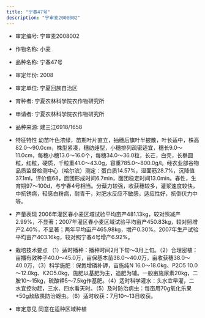 ```yaml
---
title: "宁春47号"
description: "宁审麦2008002"
---
```

* 审定编号:  宁审麦2008002

*  作物名称:  小麦

*  品种名称:  宁春47号

*  审定年份:  2008

*  审定单位:  宁夏回族自治区

* 育种者:  宁夏农林科学院农作物研究所

*  申请者:  宁夏农林科学院农作物研究所

*  品种来源:  建三江6918/1658

*  特征特性
幼苗叶色浓绿，苗期叶片直立，抽穗后旗叶半披散，叶长适中，株高82.0～90.0cm，株型紧凑，穗纺缍型，小穗排列疏密适宜，穗长9.0～11.0cm，每穗小穗13.0～16.0个，每穗34.0～36.0粒，长芒，白壳，长椭圆粒，红粒，硬质，千粒重41.0～43.0g，容重785.0～800.0g/l。经农业部谷物品质监督检测中心（哈尔滨）测定：蛋白质14.57%，湿面筋28.7%，沉降值37.1ml，评价值68，面团形成时间6.7min，面团稳定时间13.0min。春性，生育期97～100d，与宁春4号相当。分蘖力较强，收获穗较多，灌浆速度较快，中抗锈病，轻感白粉病，耐青干，对肥水反应不敏感，适应性好，抗倒伏力中等。

*  产量表现
2006年灌区春小麦区域试验平均亩产481.13kg，较对照减产2.99%，不显著；2007年灌区春小麦区域试验平均亩产450.83kg，较对照增产2.40%，不显著；两年平均亩产465.98kg，增产0.30%。2007年生产试验平均亩产403.16kg，较对照宁春4号增产6.92%。

*  栽培技术要点
（1）适时播种：播种时间2月下旬～3月上旬。（2）合理密植：亩播有效种子40.0～45.0万，亩保基本苗38.0～40.0万，亩收获穗38.0～40.0万，（3）科学施肥：保氮增磷补钾，亩施纯N 16.0～18.0kg、P2O5 10.0～12.0kg、K2O5.0kg，施肥以基肥为主，追肥为辅。一般亩施尿素20kg，二胺10～15kg，硫酸钾5～7.5kg作基肥。（4）适时科学灌水：头水宜早灌，二水宜控勿赶，三水、四水看天时。（5）及时防治病虫：每亩用70g氧化乐果+50g敌敌畏防治蚜虫。（6）适时收获：7月10～13日收获。

*  审定意见
同意在适种区域种植

